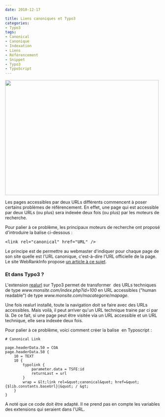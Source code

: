 ```yaml
---
date: 2010-12-17

title: Liens canoniques et Typo3
categories:
- Typo3
tags:
- Canonical
- Canonique
- Indexation
- Liens
- Référencement
- Snippet
- Typo3
- TypoScript
---
```

<img class="alignnone size-full wp-image-2650" title="£Contenu dupliqué" src="https://dlgjp9x71cipk.cloudfront.net/2010/12/duplicate-content.jpg" alt="" width="500" height="375" />

Les pages accessibles par deux URLs différents commencent à poser certains problèmes de référencement. En effet, une page qui est accessible par deux URLs (ou plus) sera indexée deux fois (ou plus) par les moteurs de recherche.

Pour palier à ce problème, les principaux moteurs de recherche ont proposé d'introduire la balise ci-dessous :
<pre>&lt;link rel="canonical" href="URL" /&gt;</pre>
<!--more-->

Le principe est de permettre au webmaster d'indiquer pour chaque page de son site quelle est l'URL canonique, c'est-à-dire l'URL officielle de la page.
Le site WebRankInfo propose <a title="Article sur les lien canoniques sur le site WebRankInfo" href="https://www.webrankinfo.com/dossiers/techniques/url-canonique">un article à ce sujet</a>.
<h3>Et dans Typo3 ?</h3>
L'extension <a title="L'extension Realurl sur le site Typo3.org" href="https://typo3.org/extensions/repository/view/realurl/current/">realurl</a> sur Typo3 permet de transformer  des URLs techniques de type <em>www.monsite.com/index.php?id=100</em> en URL accessibles ("human readable") de type <em>www.monsite.com/macategorie/mapage</em>.

Une fois realurl installé, toute la navigation doit se faire avec des URLs accessibles. Mais voilà, il peut arriver qu'un URL technique traine par ci par là. De ce fait, si une page peut être visitée via un URL accessible et un URL technique, elle sera indexée deux fois.

Pour palier à ce problème, voici comment créer la balise  en Typoscript :

```shell
# Canonical Link

page.headerData.50 = COA
page.headerData.50 {
    10 = TEXT
    10 {
        typolink {
            parameter.data = TSFE:id
            returnLast = url
        }
        wrap = &lt;link rel=&quot;canonical&quot; href=&quot;{$lib.constants.baseUrl}|&quot; / &gt;
    }
}
```

A noté que ce code doit être adapté. Il ne prend pas en compte les variables des extensions qui seraient dans l'URL.
